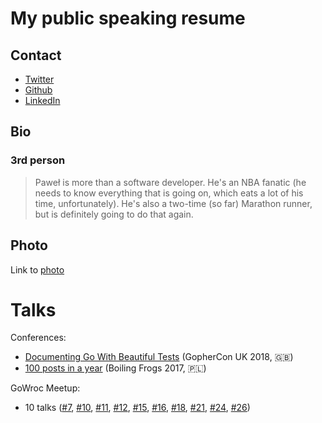 # My public speaking resume

## Contact

- [Twitter](https://twitter.com/pawel_slomka)
- [Github](https://github.com/slomek/) 
- [LinkedIn](https://www.linkedin.com/in/pawelslomka)

## Bio

### 3rd person

> Paweł is more than a software developer. He's an NBA fanatic (he needs to know everything that is going on, which eats a lot of his time, unfortunately). He's also a two-time (so far) Marathon runner, but is definitely going to do that again.

## Photo

Link to [photo](https://static.mycodesmells.com/images/me-surprised.png)

# Talks

Conferences:

- [Documenting Go With Beautiful Tests](talks/2018-08-gopherconuk_testing-go.md) (GopherCon UK 2018, 🇬🇧)
- [100 posts in a year](talks/2017-02-boilingfrogs_100-posts.md) (Boiling Frogs 2017, 🇵🇱)

GoWroc Meetup:
- 10 talks ([#7](talks/2016-05-gowroc7_kafka-and-go.md), [#10](talks/2016-08-gowroc10_go-kit.md), [#11](talks/2016-10-gowroc11_iris-framework.md), [#12](talks/2016-11-gowroc12_pkg-errors.md), [#15](talks/2017-02-gowroc15_why-go.md), [#16](talks/2017-03-gowroc16_graphql.md), [#18](talks/2017-06-gowroc18_grpc-gateway.md), [#21](talks/2017-09-gowroc21_buffalo.md), [#24](talks/2018-03-gowroc24_check-functions.md), [#26](talks/2018-05-gowroc26_kubernetes-integration.md))
